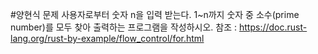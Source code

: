 #양현식 문제
사용자로부터 숫자 n을 입력 받는다. 1~n까지 숫자 중 소수(prime number)를 모두 찾아 출력하는 프로그램을 작성하시오.
참조 :  https://doc.rust-lang.org/rust-by-example/flow_control/for.html